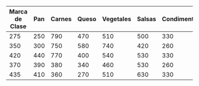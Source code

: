 <table>
<thead>
<tr>
<th>Marca de Clase</th>
<th>Pan</th>
<th>Carnes</th>
<th>Queso</th>
<th>Vegetales</th>
<th>Salsas</th>
<th>Condimentos</th>
<th>Frec. Absoluta</th>
<th>Frec. Relativa</th>
<th>Frec. Acumulada</th>
</tr>
</thead>
<tbody>
<tr>
<td>275</td>
<td>250</td>
<td>790</td>
<td>470</td>
<td>510</td>
<td>500</td>
<td>330</td>
<td>1</td>
<td>0.1667</td>
<td>1</td>
</tr>
<tr>
<td>350</td>
<td>300</td>
<td>750</td>
<td>580</td>
<td>740</td>
<td>420</td>
<td>260</td>
<td>2</td>
<td>0.3333</td>
<td>3</td>
</tr>
<tr>
<td>420</td>
<td>440</td>
<td>770</td>
<td>400</td>
<td>540</td>
<td>530</td>
<td>330</td>
<td>1</td>
<td>0.1667</td>
<td>4</td>
</tr>
<tr>
<td>370</td>
<td>390</td>
<td>380</td>
<td>340</td>
<td>460</td>
<td>530</td>
<td>260</td>
<td>1</td>
<td>0.1667</td>
<td>5</td>
</tr>
<tr>
<td>435</td>
<td>410</td>
<td>360</td>
<td>270</td>
<td>510</td>
<td>630</td>
<td>330</td>
<td>1</td>
<td>0.1667</td>
<td>6</td>
</tr>
</tbody>
</table>